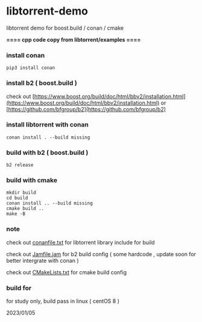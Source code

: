  # libtorrent-demo

libtorrent demo for boost.build / conan / cmake


**==== cpp code copy from libtorrent/examples ====**


### install conan

```
pip3 install conan
```



### install b2 ( boost.build )

check out [https://www.boost.org/build/doc/html/bbv2/installation.html](https://www.boost.org/build/doc/html/bbv2/installation.html)  or [https://github.com/bfgroup/b2](https://github.com/bfgroup/b2)



### install libtorrent with conan

```
conan install . --build missing
```



### build with b2 ( boost.build )

```
b2 release
```



### build with cmake

```
mkdir build 
cd build
conan install .. --build missing
cmake build ..
make -B 
```



### note

check out [conanfile.txt](conanfile.txt) for libtorrent library include for build 

check out [Jamfile.jam](Jamfile.jam) for b2 build config ( some hardcode , update soon for better intergrate with conan )

check out [CMakeLists.txt](CMakeLists.txt) for cmake build config



### build for 

for study only,  build pass in linux  ( centOS 8 )



2023/01/05




